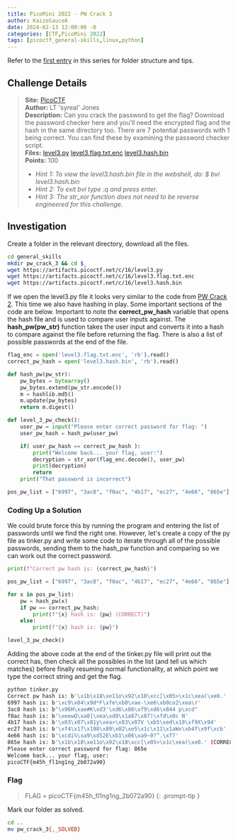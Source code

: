 ```yaml
---
title: PicoMini 2022 - PW Crack 3
author: KaizoSauceA
date: 2024-02-13 12:00:00 -0
categories: [CTF,PicoMini 2022]
tags: [picoctf_general-skills,linux,python]
---
```


Refer to the [first entry](../picoctf2021-obedient_cat) in this series for folder structure and tips.

## Challenge Details

> **Site:** [PicoCTF](https://play.picoctf.org/)  
> **Author:** LT 'syreal' Jones  
> **Description:** Can you crack the password to get the flag? Download the password checker here and you'll need the encrypted flag and the hash in the same directory too. There are 7 potential passwords with 1 being correct. You can find these by examining the password checker script.   
> **Files:** [level3.py](https://artifacts.picoctf.net/c/16/level3.py) [level3.flag.txt.enc](https://artifacts.picoctf.net/c/16/level3.flag.txt.enc) [level3.hash.bin](https://artifacts.picoctf.net/c/16/level3.hash.bin)  
> **Points:** 100  
> * *Hint 1: To view the level3.hash.bin file in the webshell, do: $ bvi level3.hash.bin*  
> * *Hint 2: To exit bvi type :q and press enter.*  
> * *Hint 3: The str_xor function does not need to be reverse engineered for this challenge.*

## Investigation

Create a folder in the relevant directory, download all the files.

```bash
cd general_skills
mkdir pw_crack_3 && cd $_
wget https://artifacts.picoctf.net/c/16/level3.py
wget https://artifacts.picoctf.net/c/16/level3.flag.txt.enc
wget https://artifacts.picoctf.net/c/16/level3.hash.bin
```

If we open the level3.py file it looks very similar to the code from [PW Crack 2](../picomini2022-pw_crack2). This time we also have hashing in play. Some important sections of the code are below. Important to note the **correct_pw_hash** variable that opens the hash file and is used to compare user inputs against. The **hash_pw(pw_str)** function takes the user input and converts it into a hash to compare against the file before returning the flag. There is also a list of possible passwords at the end of the file.

```python
flag_enc = open('level3.flag.txt.enc', 'rb').read()
correct_pw_hash = open('level3.hash.bin', 'rb').read()

def hash_pw(pw_str):
    pw_bytes = bytearray()
    pw_bytes.extend(pw_str.encode())
    m = hashlib.md5()
    m.update(pw_bytes)
    return m.digest()

def level_3_pw_check():
    user_pw = input("Please enter correct password for flag: ")
    user_pw_hash = hash_pw(user_pw)

    if( user_pw_hash == correct_pw_hash ):
        print("Welcome back... your flag, user:")
        decryption = str_xor(flag_enc.decode(), user_pw)
        print(decryption)
        return
    print("That password is incorrect")

pos_pw_list = ["6997", "3ac8", "f0ac", "4b17", "ec27", "4e66", "865e"]
```

### Coding Up a Solution

We could brute force this by running the program and entering the list of passwords until we find the right one. However, let's create a copy of the py file as tinker.py and write some code to iterate through all of the possible passwords, sending them to the hash_pw function and comparing so we can work out the correct password.

```python
print(f"Correct pw hash is: {correct_pw_hash}")

pos_pw_list = ["6997", "3ac8", "f0ac", "4b17", "ec27", "4e66", "865e"]

for x in pos_pw_list:
    pw = hash_pw(x)
    if pw == correct_pw_hash:
        print(f"{x} hash is: {pw} (CORRECT)")
    else:
        print(f"{x} hash is: {pw}")

level_3_pw_check()
```

Adding the above code at the end of the tinker.py file will print out the correct has, then check all the possibles in the list (and tell us which matches) before finally resuming normal functionality, at which point we type the correct string and get the flag.

```bash
python tinker.py
Correct pw hash is: b'\x1b\x18\xe11o\x92\x18\xcc[\x05>\x1c\xea(\xe0.'
6997 hash is: b'\xc9\x04\x9d*F\xfe\xb0\xae-\xe6\xb0co2\xea\r'
3ac8 hash is: b"\x96H\xae#K\xd3'\xd6\x86\xf9\xd6\x844 p\xcd"
f0ac hash is: b'\xeewQ\xa0]\xea\xd0\x1a67\x87)\xfd\x0c N'
4b17 hash is: b'\x03\x07\x81y\xea>\x83\x07V \xb5\xed\x18\xf9X\x94'
ec27 hash is: b'\xf4\x17\x198\x89\x02\xe5\x1c\x11\x1aWx\xb4f\x9f\xcb'
4e66 hash is: b'\xcdi%\xa9\xd52E\xb1\x06\xa9~0?^.\xf7'
865e hash is: b'\x1b\x18\xe11o\x92\x18\xcc[\x05>\x1c\xea(\xe0.' (CORRECT)
Please enter correct password for flag: 865e 
Welcome back... your flag, user:
picoCTF{m45h_fl1ng1ng_2b072a90}
```

### Flag

> FLAG = picoCTF{m45h_fl1ng1ng_2b072a90}
{: .prompt-tip }

Mark our folder as solved.

```bash
cd ..
mv pw_crack_3{,_SOLVED}
```